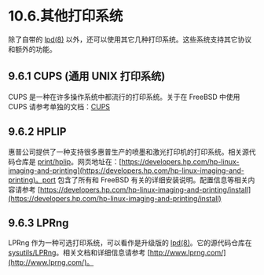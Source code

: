 # 10.6.其他打印系统

除了自带的 [lpd(8)](https://www.freebsd.org/cgi/man.cgi?query=lpd\&sektion=8\&format=html) 以外，还可以使用其它几种打印系统。这些系统支持其它协议和额外的功能。

## 9.6.1 CUPS (通用 UNIX 打印系统)

CUPS 是一种在许多操作系统中都流行的打印系统。关于在 FreeBSD 中使用 CUPS 请参考单独的文档：[CUPS](https://docs.freebsd.org/en/articles/cups/)

## 9.6.2 HPLIP

惠普公司提供了一种支持很多惠普生产的喷墨和激光打印机的打印系统。相关源代码仓库是 [print/hplip](https://cgit.freebsd.org/ports/tree/print/hplip/pkg-descr)。网页地址在：[https://developers.hp.com/hp-linux-imaging-and-printing](https://developers.hp.com/hp-linux-imaging-and-printing)。port 包含了所有和 FreeBSD 有关的详细安装说明。配置信息等相关内容请参考 [https://developers.hp.com/hp-linux-imaging-and-printing/install](https://developers.hp.com/hp-linux-imaging-and-printing/install)

## 9.6.3 LPRng

LPRng 作为一种可选打印系统，可以看作是升级版的 [lpd(8)](https://www.freebsd.org/cgi/man.cgi?query=lpd\&sektion=8\&format=html)。它的源代码仓库在 [sysutils/LPRng](https://cgit.freebsd.org/ports/tree/sysutils/LPRng/pkg-descr)。相关文档和详细信息请参考 [http://www.lprng.com/](http://www.lprng.com/)。
